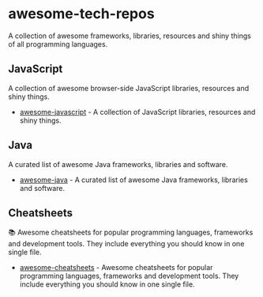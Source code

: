# awesome-tech-repos
A collection of awesome frameworks, libraries, resources and shiny things of all programming languages.


## JavaScript
A collection of awesome browser-side JavaScript libraries, resources and shiny things.

* [awesome-javascript](https://github.com/sorrycc/awesome-javascript) - A collection of JavaScript libraries, resources and shiny things.




## Java
A curated list of awesome Java frameworks, libraries and software.

* [awesome-java](https://github.com/akullpp/awesome-java) - A curated list of awesome Java frameworks, libraries and software.



## Cheatsheets
📚 Awesome cheatsheets for popular programming languages, frameworks and development tools. They include everything you should know in one single file.

* [awesome-cheatsheets](https://github.com/LeCoupa/awesome-cheatsheets) - Awesome cheatsheets for popular programming languages, frameworks and development tools. They include everything you should know in one single file.


